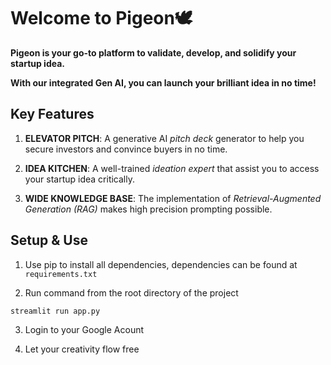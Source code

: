 # **Welcome to Pigeon🕊️**

**Pigeon is your go-to platform to validate, develop, and solidify your startup idea.**

**With our integrated Gen AI, you can launch your brilliant idea in no time!**

## **Key Features**

1. **ELEVATOR PITCH**: A generative AI *pitch deck* generator to help you secure investors and convince buyers in no time.

1. **IDEA KITCHEN**: A well-trained *ideation expert* that assist you to access your startup idea critically.

1. **WIDE KNOWLEDGE BASE**: The implementation of *Retrieval-Augmented Generation (RAG)* makes high precision prompting possible.

## **Setup & Use**

  1. Use pip to install all dependencies, dependencies can be found at ```requirements.txt```

  2. Run command from the root directory of the project
  ```
  streamlit run app.py
  ```
  3. Login to your Google Acount

  4. Let your creativity flow free
